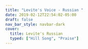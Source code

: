 ```yaml
---
title: "Levite's Voice - Russian "
date: 2019-02-12T22:54:02-05:00
draft: false
nav_bar_style: navbar-dark
cover:
  title: Levite's Russian
  typed: ["Hill Song", "Praise"]
---
```


